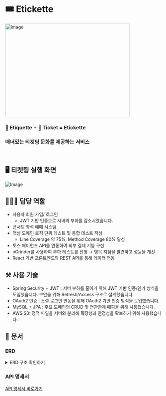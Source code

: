 # 🎟️ Etickette

<img width="400" height="300" alt="Image" src="https://github.com/user-attachments/assets/4af4bc7b-86c1-4194-960b-d18c9d0d4b51" />
<br>

### 🎩 Etiquette + 🎫 Ticket = Etickette
### 매너있는 티켓팅 문화를 제공하는 서비스

<br>

## 🖥️ 티켓팅 실행 화면

![Image](https://github.com/user-attachments/assets/71dee4ea-3a39-4264-bbc2-4af9c120a031)

## 👨🏻‍💻 담당 역할

- 사용자 회원 가입/ 로그인
    - JWT 기반 인증으로 서버의 부하를 감소시켰습니다.
- 콘서트 좌석 예매 시스템
- 핵심 도메인 로직 단위 테스트 및 통합 테스트 작성
    - Line Coverage 약 75%,  Method Coverage 80% 달성
- 토스 페이먼츠 API를 연동하여 외부 결제 기능 구현
- nGrinder를 사용하여 부하 테스트를 진행 → 병목 지점을 발견하고 성능을 개선
- React 기반 프론트엔드와 REST API를 통해 데이터 연동

## ⚒️ 사용 기술

- Spring Security + JWT : 서버 부하를 줄이기 위해 JWT 기반 인증/인가 방식을 도입했습니다. 보안을 위해 Refresh/Access 구조로 설계했습니다.
- OAuth2 인증 : 소셜 로그인 연동을 위해 OAuth2 기반 인증 방식을 도입했습니다.
- MySQL + JPA : 주요 도메인의 CRUD 및 연관관계 매핑을 위해 사용했습니다.
- AWS S3: 정적 파일을 서버와 분리해 확장성과 안정성을 확보하기 위해 사용했습니다.


## 📖 문서
### ERD
<details>
  <summary>ERD 구조 확인하기</summary>
  <img width="1277" height="729" alt="Image" src="https://github.com/user-attachments/assets/7a4fba9d-23be-434b-af88-c4d062ddf5e1" />
</details>

### API 명세서

[API 명세서 바로가기](https://documenter.getpostman.com/view/30139408/2sB3BHm9GK)

